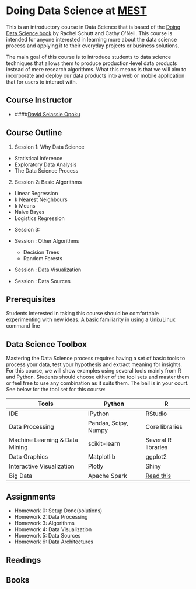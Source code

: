 # Doing Data Science at [MEST](http://www.meltwater.org)

This is an introductory course in Data Science that is based of the [Doing Data Science book](http://shop.oreilly.com/product/0636920028529.do) by Rachel Schutt and Cathy O'Neil. This course is intended for anyone interested in learning more about the data science process and applying it to their everyday projects or business solutions.

The main goal of this course is to introduce students to data science techniques that allows them to produce production-level data products instead of mere research algorithms. What this means is that we will aim to incorporate and deploy our data products into a web or mobile application that for users to interact with.

## Course Instructor
- ####[David Selassie Opoku](https://www.github.com/sdopoku)

## Course Outline
1. Session 1: Why Data Science
  + Statistical Inference
  + Exploratory Data Analysis
  + The Data Science Process

2. Session 2: Basic Algorithms
  + Linear Regression
  + k Nearest Neighbours
  + k Means
  + Naive Bayes
  + Logistics Regression

- Session 3:
- Session : Other Algorithms
  - Decision Trees
  - Random Forests

- Session : Data Visualization

- Session : Data Sources

## Prerequisites

Students interested in taking this course should be comfortable experimenting with new ideas. A basic familiarity in using a Unix/Linux command line

## Data Science Toolbox

Mastering the Data Science process requires having a set of basic tools to process your data, test your hypothesis and extract meaning for insights.  For this course, we will show examples using several tools mainly from R and Python. Students should choose either of the tool sets and master them or feel free to use any combination as it suits them. The ball is in your court. See below for the tool set for this course:

| Tools                             | Python                    | R                                                                         |
| --------------------------------- |-------------------------- | ------------------------------------------------------------------------- |
| IDE                               | IPython                   | RStudio                                                                   |
| Data Processing                   |  Pandas, Scipy, Numpy     | Core libraries                                                            |
| Machine Learning & Data Mining    | scikit-learn              | Several R libraries                                                       |
| Data Graphics                     | Matplotlib                | ggplot2                                                                   |
| Interactive Visualization         | Plotly                    | Shiny                                                                     |
| Big Data                          | Apache Spark              | [Read this]                                                               |

[Read this]: http://www.r-bloggers.com/five-ways-to-handle-big-data-in-r


## Assignments
  + Homework 0: Setup Done(solutions)
  + Homework 2: Data Processing
  + Homework 3: Algorithms
  + Homework 4: Data Visualization
  + Homework 5: Data Sources
  + Homework 6: Data Architectures

## Readings

## Books

